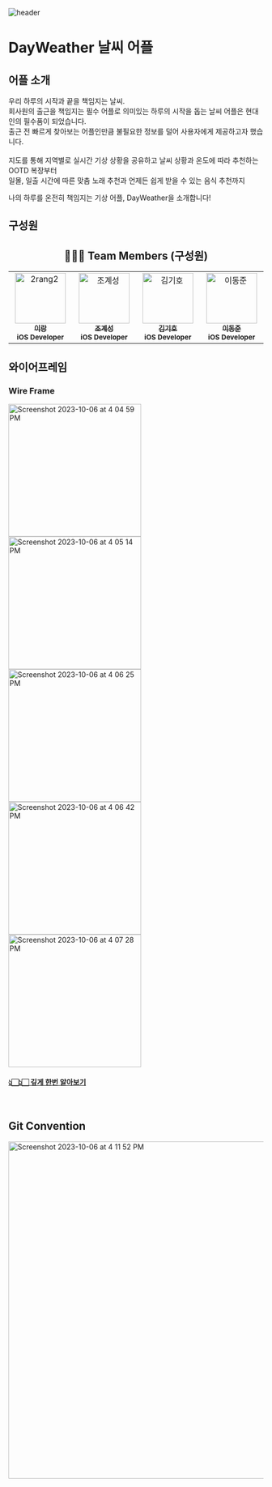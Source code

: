 ![header](https://capsule-render.vercel.app/api?type=waving&color=ff6d1c&height=300&section=header&text=☀️DayWeather%20&fontSize=90&fontColor=ffffff)

# DayWeather 날씨 어플
## 어플 소개
우리 하루의 시작과 끝을 책임지는 날씨.<br/>
회사원의 출근을 책임지는 필수 어플로 의미있는 하루의 시작을 돕는 날씨 어플은 현대인의 필수품이 되었습니다.<br/>
출근 전 빠르게 찾아보는 어플인만큼 불필요한 정보를 덜어 사용자에게 제공하고자 했습니다.<br/>
<br/>
지도를 통해 지역별로 실시간 기상 상황을 공유하고 날씨 상황과 온도에 따라 추천하는 OOTD 복장부터<br/>
일몰, 일출 시간에 따른 맞춤 노래 추천과 언제든 쉽게 받을 수 있는 음식 추천까지

나의 하루를 온전히 책임지는 기상 어플,
DayWeather을 소개합니다!
<br/>

## 구성원
<div align="center">

## 🧑‍🤝‍🧑 Team Members (구성원)
<table>
  <tbody>
    <tr>
     <td align="center" valign="top" width="14.28%">
       <a href="https://github.com/2rang2">
       <img src="https://avatars.githubusercontent.com/u/139103064?v=4" width="100px;" alt="2rang2"/>
       <br />
         <sub>
           <b>이랑</b>
         </sub>
       </a>
       <br />
       <sub>
           <b>iOS Developer</b>
       </sub>
       <br />
     </td>
     <td align="center" valign="top" width="14.28%">
       <a href="https://github.com/cheshire0105">
       <img src="https://avatars.githubusercontent.com/u/106953561?v=4" width="100px;" alt="조계성"/>
       <br />
         <sub>
           <b>조계성</b>
         </sub>
       </a>
       <br />
       <sub>
           <b>iOS Developer</b>
       </sub>
       <br />
    </td>
      <td align="center" valign="top" width="14.28%">
       <a href="https://github.com/Oong2">
       <img src="https://avatars.githubusercontent.com/u/101612441?v=4" width="100px;" alt="김기호"/>
       <br />
         <sub>
           <b>김기호</b>
         </sub>
       </a>
       <br />
       <sub>
           <b>iOS Developer</b>
       </sub>
       <br />
    </td>
      <td align="center" valign="top" width="14.28%">
       <a href="https://github.com/Madman-dev">
       <img src="https://avatars.githubusercontent.com/u/119504454?v=4" width="100px;" alt="이동준"/>
       <br />
         <sub>
           <b>이동준</b>
         </sub>
       </a>
       <br />
       <sub>
           <b>iOS Developer</b>
       </sub>
       <br />
    </td>
      </tbody>
  </table>
</div>

</div>

## 와이어프레임
### Wire Frame
<img width="262" alt="Screenshot 2023-10-06 at 4 04 59 PM" src="https://github.com/NabaeCamp/DayWeather/assets/119504454/8dc8a738-fc88-47ad-b504-8a704c8fca11">
<img width="262" alt="Screenshot 2023-10-06 at 4 05 14 PM" src="https://github.com/NabaeCamp/DayWeather/assets/119504454/c17cc895-95ec-4c3e-ad2c-19b24cedc026">
<img width="262" alt="Screenshot 2023-10-06 at 4 06 25 PM" src="https://github.com/NabaeCamp/DayWeather/assets/119504454/b16d8b41-61d7-4935-a2d8-ce232e49fe8e">
<img width="262" alt="Screenshot 2023-10-06 at 4 06 42 PM" src="https://github.com/NabaeCamp/DayWeather/assets/119504454/0d95d03e-daa7-49f3-b2c3-ac6d61f62326">
<img width="262" alt="Screenshot 2023-10-06 at 4 07 28 PM" src="https://github.com/NabaeCamp/DayWeather/assets/119504454/645d8bca-acab-4ecc-aff6-9664e4aee013">

#### [👆🏻👆🏻 깊게 한번 알아보기](https://www.figma.com/file/YIN3FybTTWXQV1Bv3jkOYQ/Untitled?type=design&mode=design&t=MYzn7h3lqIlYJxo0-0)
<br/>

## Git Convention
<img width="666" alt="Screenshot 2023-10-06 at 4 11 52 PM" src="https://github.com/NabaeCamp/DayWeather/assets/119504454/8c136a2c-8c67-4129-bf5f-26ffd8afd66f">
